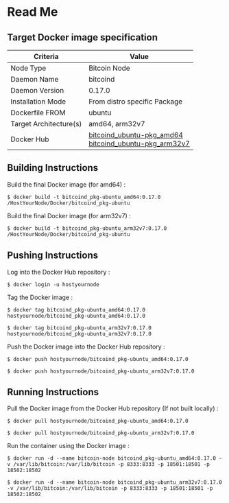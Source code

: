 Read Me
==

Target Docker image specification
-

<table>
    <thead>
        <tr>
            <th>Criteria</th>
            <th>Value</th>
        </tr>
    </thead>
    <tbody>
        <tr>
            <td>Node Type</td>
            <td>Bitcoin Node</td>
        </tr>
        <tr>
            <td>Daemon Name</td>
            <td>bitcoind</td>
        </tr>
         <tr>
            <td>Daemon Version</td>
            <td>0.17.0</td>
        </tr>
        <tr>
            <td>Installation Mode</td>
            <td>From distro specific Package</td>
        </tr>
        <tr>
            <td>Dockerfile FROM</td>
            <td>ubuntu</A></td>
        </tr>
         <tr>
            <td>Target Architecture(s)</td>
            <td>amd64, arm32v7</td>
        </tr>
        <tr>
            <td>Docker Hub</td>
            <td><A href="https://hub.docker.com/r/hostyournode/bitcoind_pkg-ubuntu_amd64/">bitcoind_ubuntu-pkg_amd64</A></br><A href="https://hub.docker.com/r/hostyournode/bitcoind_pkg-ubuntu_arm32v7/">bitcoind_ubuntu-pkg_arm32v7</A></td>
        </tr>
    </tbody>
</table>

Building Instructions
-
Build the final Docker image (for amd64) :
<pre><code>$ docker build -t bitcoind_pkg-ubuntu_amd64:0.17.0 /HostYourNode/Docker/bitcoind_pkg-ubuntu</code></pre>

Build the final Docker image (for arm32v7) :
<pre><code>$ docker build -t bitcoind_pkg-ubuntu_arm32v7:0.17.0 /HostYourNode/Docker/bitcoind_pkg-ubuntu</code></pre>

Pushing Instructions
-
Log into the Docker Hub repository :
<pre><code>$ docker login -u hostyournode</code></pre>

Tag the Docker image :
<pre><code>$ docker tag bitcoind_pkg-ubuntu_amd64:0.17.0 hostyournode/bitcoind_pkg-ubuntu_amd64:0.17.0</code></pre>
<pre><code>$ docker tag bitcoind_pkg-ubuntu_arm32v7:0.17.0 hostyournode/bitcoind_pkg-ubuntu_arm32v7:0.17.0</code></pre>

Push the Docker image into the Docker Hub repository :
<pre><code>$ docker push hostyournode/bitcoind_pkg-ubuntu_amd64:0.17.0</code></pre>
<pre><code>$ docker push hostyournode/bitcoind_pkg-ubuntu_arm32v7:0.17.0</code></pre>

Running Instructions
-
Pull the Docker image from the Docker Hub repository (If not built locally) :
<pre><code>$ docker pull hostyournode/bitcoind_pkg-ubuntu_amd64:0.17.0</code></pre>
<pre><code>$ docker pull hostyournode/bitcoind_pkg-ubuntu_arm32v7:0.17.0</code></pre>

Run the container using the Docker image :
<pre><code>$ docker run -d --name bitcoin-node bitcoind_pkg-ubuntu_amd64:0.17.0 -v /var/lib/bitcoin:/var/lib/bitcoin -p 8333:8333 -p 18501:18501 -p 18502:18502</code></pre>
<pre><code>$ docker run -d --name bitcoin-node bitcoind_pkg-ubuntu_arm32v7:0.17.0 -v /var/lib/bitcoin:/var/lib/bitcoin -p 8333:8333 -p 18501:18501 -p 18502:18502</code></pre>
